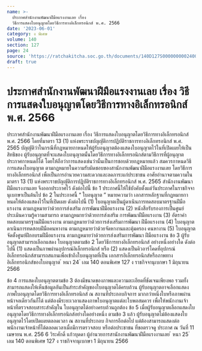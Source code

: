 ```yaml
---
name: >-
  ประกาศสำนักงานพัฒนาฝีมือแรงงานเลย เรื่อง
  วิธีการแสดงใบอนุญาตโดยวิธีการทางอิเล็กทรอนิกส์ พ.ศ. 2566
date: '2023-06-01'
category: ง พิเศษ
volume: 140
section: 127
page: 24
source: 'https://ratchakitcha.soc.go.th/documents/140D127S0000000002400.pdf'
draft: true
---
```


# ประกาศสำนักงานพัฒนาฝีมือแรงงานเลย เรื่อง วิธีการแสดงใบอนุญาตโดยวิธีการทางอิเล็กทรอนิกส์ พ.ศ. 2566

ประกาศสำนักงานพัฒนาฝีมือแรงงานเลย เรื่อง วิธีการแสดงใบอนุญาตโดยวิธีการทางอิเล็กทรอนิกส์ พ.ศ. 2566 โดยที่มาตรา 13 (1) แห่งพระราชบัญญัติการปฏิบัติราชการทางอิเล็กทรอนิกส์ พ.ศ. 2565 บัญญัติว่าในกรณีที่กฎหมายกาหนดให้ผู้รับอนุญาตต้องแสดงใบอนุญาตไว้ในที่เปิดเผยให้เป็นสิทธิของ ผู้รับอนุญาตที่จะแสดงใบอนุญาตนั้นโดยวิธีการทางอิเล็กทรอนิกส์ตามวิธีการที่ผู้อนุญาตประกาศกาหนดก็ได้ โดยให้ถือว่าการแสดงเช่นว่านั้นเป็นการชอบด้วยกฎหมายแล้ว สมควรกาหนดวิธีการแสดงใบอนุญาต ตามกฎหมายในความรับผิดชอบของสานักงานพัฒนาฝีมือแรงงานเลย โดยวิธีการทางอิเล็กทรอนิกส์ เพื่อเป็นการอำนวยความสะดวกและลดภาระแก่ประชาชน อาศัยอำนาจตามความในมาตรา 13 (1) แห่งพระราชบัญญัติการปฏิบัติราชการทางอิเล็กทรอนิกส์ พ.ศ. 2565 สำนักงานพัฒนาฝีมือแรงงานเลย จึงออกประกาศไว้ ดังต่อไปนี้ ข้อ 1 ประกาศนี้ให้ใช้บังคับตั้งแต่วันประกาศในราชกิจจานุเบกษาเป็นต้นไป ข้อ 2 ในประกาศนี้ “ ใบอนุญาต ” หมายความว่า เอกสารหลักฐานที่กฎหมายกาหนดให้ต้องแสดงไว้ในที่เปิดเผย ดังต่อไปนี้ (1) ใบอนุญาตเป็นผู้ดาเนินการทดสอบมาตรฐานฝีมือแรงงาน ตามกฎหมายว่าด้วยการส่งเสริม การพัฒนาฝีมือแรงงาน (2) หนังสือรับรองการเป็นศูนย์ประเมินความรู้ความสามารถ ตามกฎหมายว่าด้วยการส่งเสริม การพัฒนาฝีมือแรงงาน (3) อัตราค่าทดสอบมาตรฐานฝีมือแรงงาน ตามกฎหมายว่าด้วยการส่งเสริมการพัฒนา ฝีมือแรงงาน (4) ใบอนุญาตดาเนินการทดสอบฝีมือคนหางาน ตามกฎหมายว่าด้วยจัดหางานและคุ้มครอง คนหางาน (5) ใบอนุญาตจัดตั้งศูนย์ฝึกอบรมฝีมือแรงงาน ตามกฎหมายว่าด้วยการส่งเสริมการพัฒนา ฝีมือแรงงาน ข้อ 3 ผู้รับอนุญาตสามารถเลือกแสดง ใบอนุญาตตามข้อ 2 โดยวิธีการทางอิเล็กทรอนิกส์ อย่างหนึ่งอย่างใด ดังต่อไปนี้ (1) แสดงเป็นภาพผ่านอุปกรณ์อิเล็กทรอนิกส์ หรือ (2) แสดงเป็นคิวอาร์โคดที่อุปกรณ์อิเล็กทรอนิกส์สามารถสแกนเพื่อเข้าถึงใบอนุญาตที่เป็น เอกสารอิเล็กทรอนิกส์หรือภาพทางอิเล็กทรอนิกส์ของใบอนุญาต ้ หนา 24 ่ เลม 140 ตอนพิเศษ 127 ง ราชกิจจานุเบกษา 1 มิถุนายน 2566

ข้อ 4 การแสดงใบอนุญาตตามข้อ 3 ต้องมีขนาดของภาพและความละเอียดที่ชัดเจนเพียงพอ รวมทั้งสามารถแสดงให้เห็นข้อมูลอันเป็นสำระสำคัญของใบอนุญาตได้ครบถ้วน ผู้รับอนุญาตอาจเลือกแสดงภาพใบอนุญาตโดยวิธีการทางอิเล็กทรอนิกส์ ณ สถานที่ประกอบกิจการ มากกว่าหนึ่งใบหรือภาพผ่านหน้าจอเดียวกันก็ได้ แต่ต้องมีระยะเวลาแสดงภาพใบอนุญาตแต่ละใบพอสมควร เพื่อให้พนักงานเจ้าหน้าที่ตรวจสอบสาระสำคัญใน ใบอนุญาตได้อย่างครบถ้วนถูกต้อง ข้อ 5 เมื่อผู้รับอนุญาตเลือกแสดงใบอนุญาตโดยวิธีการทางอิเล็กทรอนิกส์อย่างใดอย่างหนึ่ง ตามข้อ 3 แล้ว ผู้รับอนุญาตไม่ต้องแสดงใบอนุญาตไว้โดยเปิดเผยตลอดเวลา ณ สถานที่ประกอบ กิจการอีกต่อไป แต่ต้องสามารถแสดงต่อพนักงานเจ้าหน้าที่ได้ตลอดเวลาเมื่อมีการตรวจสอบ หรือต่อประชาชน ที่ขอตรวจดู ประกาศ ณ วันที่ 11 เมษายน พ.ศ. 256 6 วิระศักดิ์ แก้วบุดดา ผู้อำนวยการสานักงานพัฒนาฝีมือแรงงานเลย ้ หนา 25 ่ เลม 140 ตอนพิเศษ 127 ง ราชกิจจานุเบกษา 1 มิถุนายน 2566
